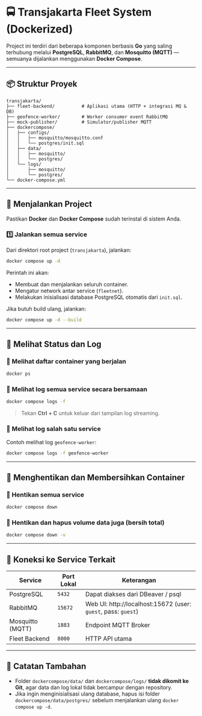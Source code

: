 # 🚍 Transjakarta Fleet System (Dockerized)

Project ini terdiri dari beberapa komponen berbasis **Go** yang saling terhubung melalui **PostgreSQL**, **RabbitMQ**, dan **Mosquitto (MQTT)** — semuanya dijalankan menggunakan **Docker Compose**.

---

## 📦 Struktur Proyek

```
transjakarta/
├── fleet-backend/          # Aplikasi utama (HTTP + integrasi MQ & DB)
├── geofence-worker/        # Worker consumer event RabbitMQ
├── mock-publisher/         # Simulator/publisher MQTT
├── dockercompose/
│   ├── configs/
│   │   ├── mosquitto/mosquitto.conf
│   │   └── postgres/init.sql
│   ├── data/
│   │   ├── mosquitto/
│   │   └── postgres/
│   └── logs/
│       ├── mosquitto/
│       └── postgres/
└── docker-compose.yml
```

---

## 🚀 Menjalankan Project

Pastikan **Docker** dan **Docker Compose** sudah terinstal di sistem Anda.

### 1️⃣ Jalankan semua service

Dari direktori root project (`transjakarta`), jalankan:

```bash
docker compose up -d
```

Perintah ini akan:
- Membuat dan menjalankan seluruh container.
- Mengatur network antar service (`fleetnet`).
- Melakukan inisialisasi database PostgreSQL otomatis dari `init.sql`.

Jika butuh build ulang, jalankan:

```bash
docker compose up -d --build
```

---

## 🧰 Melihat Status dan Log

### 🔹 Melihat daftar container yang berjalan
```bash
docker ps
```

### 🔹 Melihat log semua service secara bersamaan
```bash
docker compose logs -f
```
> Tekan **Ctrl + C** untuk keluar dari tampilan log streaming.

### 🔹 Melihat log salah satu service
Contoh melihat log `geofence-worker`:
```bash
docker compose logs -f geofence-worker
```

---

## 🧹 Menghentikan dan Membersihkan Container

### 🔸 Hentikan semua service
```bash
docker compose down
```

### 🔸 Hentikan dan hapus volume data juga (bersih total)
```bash
docker compose down -v
```

---

## 🧩 Koneksi ke Service Terkait

| Service       | Port Lokal | Keterangan |
|----------------|-------------|-------------|
| PostgreSQL     | `5432` | Dapat diakses dari DBeaver / psql |
| RabbitMQ       | `15672` | Web UI: http://localhost:15672 (user: `guest`, pass: `guest`) |
| Mosquitto (MQTT) | `1883` | Endpoint MQTT Broker |
| Fleet Backend  | `8000` | HTTP API utama |

---

## 🧾 Catatan Tambahan

- Folder `dockercompose/data/` dan `dockercompose/logs/` **tidak dikomit ke Git**, agar data dan log lokal tidak bercampur dengan repository.
- Jika ingin menginisialisasi ulang database, hapus isi folder `dockercompose/data/postgres/` sebelum menjalankan ulang `docker compose up -d`.